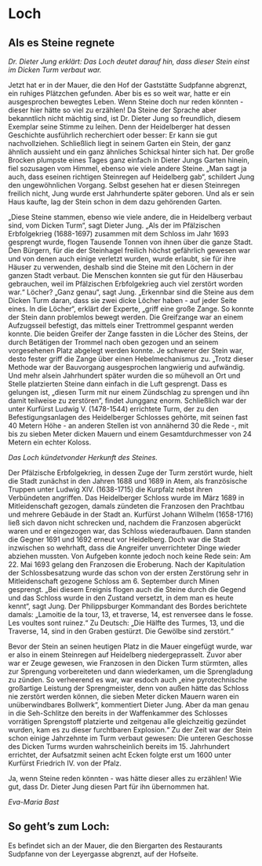 # Loch

## Als es Steine regnete

*Dr. Dieter Jung erklärt: Das Loch deutet darauf hin, dass dieser Stein einst im Dicken Turm verbaut war.*

Jetzt hat er in der Mauer, die den Hof der Gaststätte Sudpfanne abgrenzt, ein ruhiges Plätzchen gefunden. Aber bis es so weit war, hatte er ein ausgesprochen bewegtes Leben. Wenn Steine doch nur reden könnten - dieser hier hätte so viel zu erzählen! Da Steine der Sprache aber bekanntlich nicht mächtig sind, ist Dr. Dieter Jung so freundlich, diesem Exemplar seine Stimme zu leihen. Denn der Heidelberger hat dessen Geschichte ausführlich recherchiert oder besser: Er kann sie gut nachvollziehen. Schließlich liegt in seinem Garten ein Stein, der ganz ähnlich aussieht und ein ganz ähnliches Schicksal hinter sich hat. Der große Brocken plumpste eines Tages ganz einfach in Dieter Jungs Garten hinein, fiel sozusagen vom Himmel, ebenso wie viele andere Steine. „Man sagt ja auch, dass eseinen richtigen Steinregen auf Heidelberg gab“, schildert Jung den ungewöhnlichen Vorgang. Selbst gesehen hat er diesen Steinregen freilich nicht, Jung wurde erst Jahrhunderte später geboren. Und als er sein Haus kaufte, lag der Stein schon in dem dazu gehörenden Garten.

„Diese Steine stammen, ebenso wie viele andere, die in Heidelberg verbaut sind, vom Dicken Turm“, sagt Dieter Jung. „Als der im Pfälzischen Erbfolgekrieg (1688-1697) zusammen mit dem Schloss im Jahr 1693 gesprengt wurde, flogen Tausende Tonnen von ihnen über die ganze Stadt. Den Bürgern, für die der Steinhagel freilich höchst gefährlich gewesen war und von denen auch einige verletzt wurden, wurde erlaubt, sie für ihre Häuser zu verwenden, deshalb sind die Steine mit den Löchern in der ganzen Stadt verbaut. Die Menschen konnten sie gut für den Häuserbau gebrauchen, weil im Pfälzischen Erbfolgekrieg auch viel zerstört worden war.“ Löcher? „Ganz genau“, sagt Jung. „Erkennbar sind die Steine aus dem Dicken Turm daran, dass sie zwei dicke Löcher haben - auf jeder Seite eines. In die Löcher“, erklärt der Experte, „griff eine große Zange. So konnte der Stein dann problemlos bewegt werden. Die Greifzange war an einem Aufzugsseil befestigt, das mittels einer Trettrommel gespannt werden konnte. Die beiden Greifer der Zange fassten in die Löcher des Steins, der durch Betätigen der Trommel nach oben gezogen und an seinem vorgesehenen Platz abgelegt werden konnte. Je schwerer der Stein war, desto fester griff die Zange über einen Hebelmechanismus zu. „Trotz dieser Methode war der Bauvorgang ausgesprochen langwierig und aufwändig. Und mehr alsein Jahrhundert später wurden die so mühevoll an Ort und Stelle platzierten Steine dann einfach in die Luft gesprengt. Dass es gelungen ist, „diesen Turm mit nur einem Zündschlag zu sprengen und ihn damit teilweise zu zerstören“, findet Jungganz enorm. Schließlich war der unter Kurfürst Ludwig V. (1478-1544) errichtete Turm, der zu den Befestigungsanlagen des Heidelberger Schlosses gehörte, mit seinen fast 40 Metern Höhe - an anderen Stellen ist von annähernd 30 die Rede -, mit bis zu sieben Meter dicken Mauern und einem Gesamtdurchmesser von 24 Metern ein echter Koloss.

*Das Loch kündetvonder Herkunft des Steines.*

Der Pfälzische Erbfolgekrieg, in dessen Zuge der Turm zerstört wurde, hielt die Stadt zunächst in den Jahren 1688 und 1689 in Atem, als französische Truppen unter Ludwig XIV. (1638-1715) die Kurpfalz nebst ihren Verbündeten angriffen. Das Heidelberger Schloss wurde im März 1689 in Mitleidenschaft gezogen, damals zündeten die Franzosen den Prachtbau und mehrere Gebäude in der Stadt an. Kurfürst Johann Wilhelm (1658-1716) ließ sich davon nicht schrecken und, nachdem die Franzosen abgerückt waren und er eingezogen war, das Schloss wiederaufbauen. Dann standen die Gegner 1691 und 1692 erneut vor Heidelberg. Doch war die Stadt inzwischen so wehrhaft, dass die Angreifer unverrichteter Dinge wieder abziehen mussten. Von Aufgeben konnte jedoch noch keine Rede sein: Am 22. Mai 1693 gelang den Franzosen die Eroberung. Nach der Kapitulation der Schlossbesatzung wurde das schon von der ersten Zerstörung sehr in Mitleidenschaft gezogene Schloss am 6. September durch Minen gesprengt. „Bei diesem Ereignis flogen auch die Steine durch die Gegend und das Schloss wurde in den Zustand versetzt, in dem man es heute kennt“, sagt Jung. Der Philippsburger Kommandant des Bordes berichtete damals: „Lamoitie de la tour, 13, et traverse, 14, est renversee dans le fosse. Les voultes sont ruinez.“ Zu Deutsch: „Die Hälfte des Turmes, 13, und die Traverse, 14, sind in den Graben gestürzt. Die Gewölbe sind zerstört.“

Bevor der Stein an seinen heutigen Platz in die Mauer eingefügt wurde, war er also in einem Steinregen auf Heidelberg niedergeprasselt. Zuvor aber war er Zeuge gewesen, wie Franzosen in den Dicken Turm stürmten, alles zur Sprengung vorbereiteten und dann wiederkamen, um die Sprengladung zu zünden. So verheerend es war, war esdoch auch „eine pyrotechnische großartige Leistung der Sprengmeister, denn von außen hätte das Schloss nie zerstört werden können, die sieben Meter dicken Mauern waren ein unüberwindbares Bollwerk“, kommentiert Dieter Jung. Aber da man genau in die Seh-Schlitze den bereits in der Waffenkammer des Schlosses vorrätigen Sprengstoff platzierte und zeitgenau alle gleichzeitig gezündet wurden, kam es zu dieser furchtbaren Explosion.“ Zu der Zeit war der Stein schon einige Jahrzehnte im Turm verbaut gewesen: Die unteren Geschosse des Dicken Turms wurden wahrscheinlich bereits im 15. Jahrhundert errichtet, der Aufsatzmit seinen acht Ecken folgte erst um 1600 unter Kurfürst Friedrich IV. von der Pfalz.

Ja, wenn Steine reden könnten - was hätte dieser alles zu erzählen! Wie gut, dass Dr. Dieter Jung diesen Part für ihn übernommen hat.

*Eva-Maria Bast*

## So geht’s zum Loch:

Es befindet sich an der Mauer, die den Biergarten des Restaurants Sudpfanne von der Leyergasse abgrenzt, auf der Hofseite.